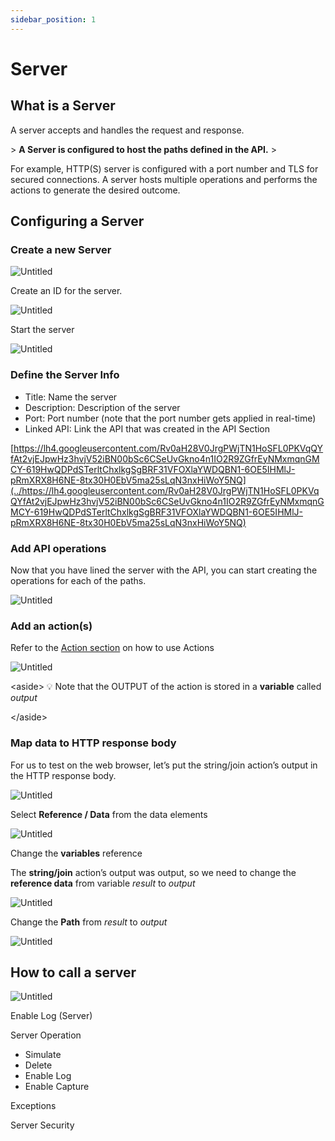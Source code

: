 ```yaml
---
sidebar_position: 1
---
```

# Server

## What is a **Server**

A server accepts and handles the request and response.

&gt; **A Server is configured to host the paths defined in the API.**
&gt; 

For example, HTTP(S) server is configured with a port number and TLS for secured connections. A server hosts multiple operations and performs the actions to generate the desired outcome.

## Configuring a Server

### Create a new Server

![Untitled](../../Getting%20Started/Hello%20World/Untitled%206.png)

Create an ID for the server.

![Untitled](../../Getting%20Started/Hello%20World/Untitled%207.png)

Start the server

![Untitled](../../Getting%20Started/Hello%20World/Untitled%208.png)

### **Define the Server Info**

- Title:		Name the server
- Description:	Description of the server
- Port:		Port number (note that the port number gets applied in real-time)
- Linked API:	Link the API that was created in the API Section

[https://lh4.googleusercontent.com/Rv0aH28V0JrgPWjTN1HoSFL0PKVqQYfAt2vjEJpwHz3hvjV52iBN00bSc6CSeUvGkno4n1IO2R9ZGfrEyNMxmqnGMCY-619HwQDPdSTerltChxlkgSgBRF31VFOXlaYWDQBN1-6OE5IHMlJ-pRmXRX8H6NE-8tx30H0EbV5ma25sLqN3nxHiWoY5NQ](../https://lh4.googleusercontent.com/Rv0aH28V0JrgPWjTN1HoSFL0PKVqQYfAt2vjEJpwHz3hvjV52iBN00bSc6CSeUvGkno4n1IO2R9ZGfrEyNMxmqnGMCY-619HwQDPdSTerltChxlkgSgBRF31VFOXlaYWDQBN1-6OE5IHMlJ-pRmXRX8H6NE-8tx30H0EbV5ma25sLqN3nxHiWoY5NQ)

### Add API operations

Now that you have lined the server with the API, you can start creating the operations for each of the paths.

![Untitled](../../Getting%20Started/Hello%20World/Untitled%2011.png)

### Add an action(s)

Refer to the [Action section](../https://www.notion.so/Actions-1645af0f140945e89931d7a261a30437) on how to use Actions

![Untitled](Untitled.png)

&lt;aside&gt;
💡 Note that the OUTPUT of the action is stored in a **variable** called *output*

&lt;/aside&gt;

### Map data to HTTP response body

For us to test on the web browser, let’s put the string/join action’s output in the HTTP response body.

![Untitled](../../Getting%20Started/Hello%20World/Untitled%2013.png)

Select **Reference / Data** from the data elements

![Untitled](../../Getting%20Started/Hello%20World/Untitled%2014.png)

Change the **variables** reference

The **string/join** action’s output was output, so we need to change the **reference data** from variable *result* to *output*

![Untitled](../../Getting%20Started/Hello%20World/Untitled%2015.png)

Change the **Path** from *result* to *output*

![Untitled](../../Getting%20Started/Hello%20World/Untitled%2016.png)

## How to call a server

![Untitled](../../Getting%20Started/Hello%20World/Untitled%2017.png)

Enable Log (Server)

Server Operation

- Simulate
- Delete
- Enable Log
- Enable Capture

Exceptions

Server Security